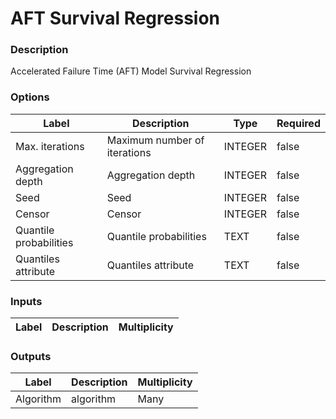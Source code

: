# AFT Survival Regression
###  Description
Accelerated Failure Time (AFT) Model Survival Regression
###  Options
| Label | Description | Type | Required |
|---|---|---|---|
| Max. iterations | Maximum number of iterations | INTEGER | false |
| Aggregation depth | Aggregation depth | INTEGER | false |
| Seed | Seed | INTEGER | false |
| Censor | Censor | INTEGER | false |
| Quantile probabilities | Quantile probabilities | TEXT | false |
| Quantiles attribute | Quantiles attribute | TEXT | false |
###  Inputs
| Label | Description | Multiplicity |
|---|---|---|
###  Outputs
| Label | Description | Multiplicity |
|---|---|---|
| Algorithm | algorithm | Many |
